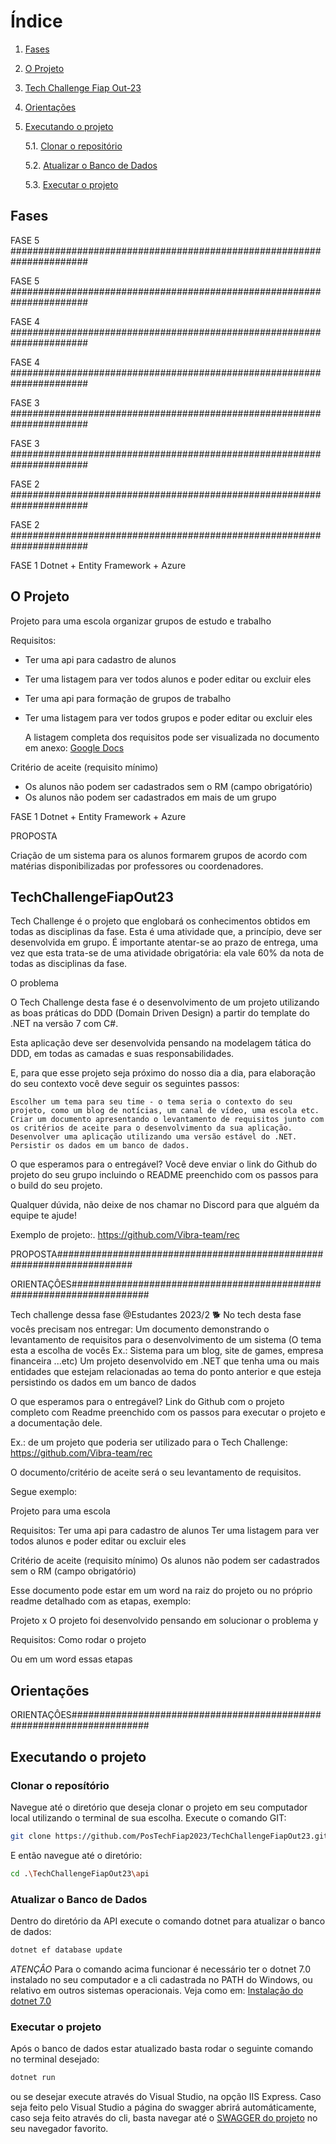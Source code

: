 # Índice

1. [Fases](#fases)

2. [O Projeto](#o-projeto)

3. [Tech Challenge Fiap Out-23](#techchallengefiapout23)

4. [Orientações](#orientações)

5. [Executando o projeto](#executando-o-projeto)

   5.1. [Clonar o repositório](#clonar-o-reposítório)

   5.2. [Atualizar o Banco de Dados](#atualizar-o-banco-de-dados)

   5.3. [Executar o projeto](#executar-o-projeto)

## Fases

FASE 5 ######################################################################

FASE 5 ######################################################################

FASE 4 ######################################################################

FASE 4 ######################################################################

FASE 3 ######################################################################

FASE 3 ######################################################################

FASE 2 ######################################################################

FASE 2 ######################################################################

FASE 1 Dotnet + Entity Framework + Azure

## O Projeto

Projeto para uma escola organizar grupos de estudo e trabalho

Requisitos:

- Ter uma api para cadastro de alunos
- Ter uma listagem para ver todos alunos e poder editar ou excluir eles
- Ter uma api para formação de grupos de trabalho
- Ter uma listagem para ver todos grupos e poder editar ou excluir eles

  A listagem completa dos requisitos pode ser visualizada no documento em anexo: [Google Docs](https://docs.google.com/document/d/1aJUAMV5o3qD2xWro_lqz_SSLPPsHLtnYsmpt2oF7-Q4/edit?usp=sharing)

Critério de aceite (requisito mínimo)

- Os alunos não podem ser cadastrados sem o RM (campo obrigatório)
- Os alunos não podem ser cadastrados em mais de um grupo

FASE 1 Dotnet + Entity Framework + Azure

PROPOSTA

Criação de um sistema para os alunos formarem grupos de acordo com matérias disponibilizadas por professores ou coordenadores.

## TechChallengeFiapOut23

Tech Challenge é o projeto que englobará os conhecimentos obtidos em todas as disciplinas da fase. Esta é uma atividade que, a princípio, deve ser desenvolvida em grupo. É importante atentar-se ao prazo de entrega, uma vez que esta trata-se de uma atividade obrigatória: ela vale 60% da nota de todas as disciplinas da fase.

O problema

O Tech Challenge desta fase é o desenvolvimento de um projeto utilizando as boas práticas do DDD (Domain Driven Design) a partir do template do .NET na versão 7 com C#.

Esta aplicação deve ser desenvolvida pensando na modelagem tática do DDD, em todas as camadas e suas responsabilidades.

E, para que esse projeto seja próximo do nosso dia a dia, para elaboração do seu contexto você deve seguir os seguintes passos:

    Escolher um tema para seu time - o tema seria o contexto do seu projeto, como um blog de notícias, um canal de vídeo, uma escola etc.
    Criar um documento apresentando o levantamento de requisitos junto com os critérios de aceite para o desenvolvimento da sua aplicação.
    Desenvolver uma aplicação utilizando uma versão estável do .NET.
    Persistir os dados em um banco de dados.

O que esperamos para o entregável? Você deve enviar o link do Github do projeto do seu grupo incluindo o README preenchido com os passos para o build do seu projeto.

Qualquer dúvida, não deixe de nos chamar no Discord para que alguém da equipe te ajude!

Exemplo de projeto:. https://github.com/Vibra-team/rec

PROPOSTA######################################################################

ORIENTAÇÔES######################################################################

Tech challenge dessa fase @Estudantes 2023/2 🐕
No tech desta fase vocês precisam nos entregar:
Um documento demonstrando o levantamento de requisitos para o desenvolvimento de um sistema (O tema esta a escolha de vocês Ex.: Sistema para um blog, site de games, empresa financeira ...etc)
Um projeto desenvolvido em .NET que tenha uma ou mais entidades que estejam relacionadas ao tema do ponto anterior e que esteja persistindo os dados em um banco de dados

O que esperamos para o entregável?
Link do Github com o projeto completo com Readme preenchido com os passos para executar o projeto e a documentação dele.

Ex.: de um projeto que poderia ser utilizado para o Tech Challenge:
https://github.com/Vibra-team/rec

O documento/critério de aceite será o seu levantamento de requisitos.

Segue exemplo:

Projeto para uma escola

Requisitos:
Ter uma api para cadastro de alunos
Ter uma listagem para ver todos alunos e poder editar ou excluir eles

Critério de aceite (requisito mínimo)
Os alunos não podem ser cadastrados sem o RM (campo obrigatório)

Esse documento pode estar em um word na raiz do projeto ou no próprio readme detalhado com as etapas, exemplo:

Projeto x
O projeto foi desenvolvido pensando em solucionar o problema y

Requisitos:
Como rodar o projeto

Ou em um word essas etapas

## Orientações

ORIENTAÇÔES######################################################################

## Executando o projeto

### Clonar o reposítório

Navegue até o diretório que deseja clonar o projeto em seu computador local utilizando o terminal de sua escolha.
Execute o comando GIT:

```bash
git clone https://github.com/PosTechFiap2023/TechChallengeFiapOut23.git
```

E então navegue até o diretório:

```BASH
cd .\TechChallengeFiapOut23\api
```

### Atualizar o Banco de Dados

Dentro do diretório da API execute o comando dotnet para atualizar o banco de dados:

```bash
dotnet ef database update
```

_ATENÇÂO_ Para o comando acima funcionar é necessário ter o dotnet 7.0 instalado no seu computador e a cli cadastrada no PATH do Windows, ou relativo em outros sistemas operacionais.
Veja como em: [Instalação do dotnet 7.0](https://dotnet.microsoft.com/pt-br/download/dotnet/7.0)

### Executar o projeto

Após o banco de dados estar atualizado basta rodar o seguinte comando no terminal desejado:

```bash
dotnet run
```

ou se desejar execute através do Visual Studio, na opção IIS Express. Caso seja feito pelo Visual Studio a página do swagger abrirá automáticamente, caso seja feito através do cli, basta navegar até o [SWAGGER do projeto](https://localhost:44362/swagger/index.html) no seu navegador favorito.
